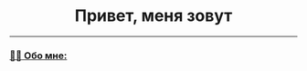 <h1 align="center">Привет, меня зовут<a href="https://github.com/pavelpryadokhin> Павел!</a> 
<img src="https://github.com/blackcater/blackcater/raw/main/images/Hi.gif" height="32"/></h1>

---

### :man_technologist: Обо мне:
